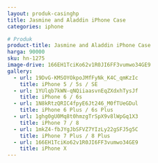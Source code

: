 ```yaml
---
layout: produk-casinghp
title: Jasmine and Aladdin iPhone Case
categories: iphone

# Produk
product-title: Jasmine and Aladdin iPhone Case
harga: 90000
sku: hn-1275
image-drive: 166EH1TciKo62v1R0JI6FF3vumwo34GE9
gallery:
  - url: 19DvG-KMSOYOkpoJMfFyNk_K4C_qmKzIc
    title: iPhone 5 / 5s / SE
  - url: 1YUlqb7kWN-qNQiiaasvnEqZXdxhTysJf
    title: iPhone 6 / 6s
  - url: 1N8kRtzQRIC4fpyE6Jt246_M0fTUeGDul
    title: iPhone 6 Plus / 6s Plus
  - url: 1ghg0gU0Mq8t0hmzgTrSpX9v8lWpGq1X3
    title: iPhone 7 / 8
  - url: 1mkZ4-fbJYgJbSFVZ7YIzLy22gSFJ5g5C
    title: iPhone 7 Plus / 8 Plus
  - url: 166EH1TciKo62v1R0JI6FF3vumwo34GE9
    title: iPhone X
---
```

